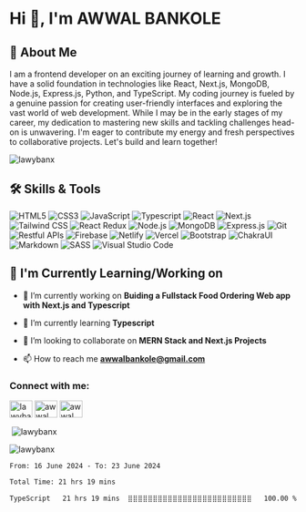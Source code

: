 # Hi 👋, I'm AWWAL BANKOLE

## 🚀 About Me
I am a frontend developer on an exciting journey of learning and growth. I have a solid foundation in technologies like React, Next.js, MongoDB, Node.js, Express.js, Python, and TypeScript. My coding journey is fueled by a genuine passion for creating user-friendly interfaces and exploring the vast world of web development. While I may be in the early stages of my career, my dedication to mastering new skills and tackling challenges head-on is unwavering. I'm eager to contribute my energy and fresh perspectives to collaborative projects. Let's build and learn together!

<p align="left"> <img src="https://komarev.com/ghpvc/?username=lawybanx&label=Profile%20views&color=0e75b6&style=flat" alt="lawybanx" /> </p>

## 🛠️ Skills & Tools
<!-- Add your skills and tools as badges/icons -->
![HTML5](https://img.shields.io/badge/-HTML5-E34F26?style=for-the-badge&logo=html5&logoColor=white)
![CSS3](https://img.shields.io/badge/-CSS3-1572B6?style=for-the-badge&logo=css3&logoColor=white)
![JavaScript](https://img.shields.io/badge/-JavaScript-F7DF1E?style=for-the-badge&logo=javascript&logoColor=black)
![Typescript](https://img.shields.io/badge/TypeScript-007ACC?style=for-the-badge&logo=typescript&logoColor=white)
![React](https://img.shields.io/badge/-React-61DAFB?style=for-the-badge&logo=react&logoColor=white)
![Next.js](https://img.shields.io/badge/-Next.js-000000?style=for-the-badge&logo=next.js&logoColor=white)
![Tailwind CSS](https://img.shields.io/badge/-Tailwind_CSS-38B2AC?style=for-the-badge&logo=tailwind-css&logoColor=white)
![React Redux](https://img.shields.io/badge/-React_Redux-764ABC?style=for-the-badge&logo=redux&logoColor=white)
![Node.js](https://img.shields.io/badge/-Node.js-339933?style=for-the-badge&logo=node.js&logoColor=white)
![MongoDB](https://img.shields.io/badge/-MongoDB-47A248?style=for-the-badge&logo=mongodb&logoColor=white)
![Express.js](https://img.shields.io/badge/-Express.js-000000?style=for-the-badge&logo=express&logoColor=white)
![Git](https://img.shields.io/badge/-Git-F05032?style=for-the-badge&logo=git&logoColor=white)
![Restful APIs](https://img.shields.io/badge/-Restful%20APIs-336791?style=for-the-badge&logo=api&logoColor=white)
![Firebase](https://img.shields.io/badge/-Firebase-FFCA28?style=for-the-badge&logo=firebase&logoColor=black)
![Netlify](https://img.shields.io/badge/Netlify-00C7B7?style=for-the-badge&logo=netlify&logoColor=white)
![Vercel](https://img.shields.io/badge/Vercel-000000?style=for-the-badge&logo=vercel&logoColor=white)
![Bootstrap](https://img.shields.io/badge/Bootstrap-563D7C?style=for-the-badge&logo=bootstrap&logoColor=white)
![ChakraUI](https://shields.io/badge/chakra--ui-black?logo=chakraui&style=for-the-badge)
![Markdown](https://img.shields.io/badge/Markdown-000000?style=for-the-badge&logo=markdown&logoColor=white)
![SASS](https://img.shields.io/badge/Sass-CC6699?style=for-the-badge&logo=sass&logoColor=white)
![Visual Studio Code](https://img.shields.io/badge/-Visual%20Studio%20Code-007ACC?style=for-the-badge&logo=visual-studio-code&logoColor=white)

## 🌱 I'm Currently Learning/Working on
- 🔭 I’m currently working on **Buiding a Fullstack Food Ordering Web app with Next.js and Typescript**

- 🌱 I’m currently learning **Typescript**

- 👯 I’m looking to collaborate on **MERN Stack and Next.js Projects**

- 📫 How to reach me **awwalbankole@gmail.com**

<h3 align="left">Connect with me:</h3>
<p align="left">
<a href="https://dev.to/lawybanx" target="blank"><img align="center" src="https://raw.githubusercontent.com/rahuldkjain/github-profile-readme-generator/master/src/images/icons/Social/devto.svg" alt="lawybanx" height="30" width="40" /></a>
<a href="https://twitter.com/awwal__" target="blank"><img align="center" src="https://raw.githubusercontent.com/rahuldkjain/github-profile-readme-generator/master/src/images/icons/Social/twitter.svg" alt="awwal__" height="30" width="40" /></a>
<a href="https://linkedin.com/in/awwal bankole" target="blank"><img align="center" src="https://raw.githubusercontent.com/rahuldkjain/github-profile-readme-generator/master/src/images/icons/Social/linked-in-alt.svg" alt="awwal bankole" height="30" width="40" /></a>
</p>

<p>&nbsp;<img align="center" src="https://github-readme-stats.vercel.app/api?username=lawybanx&show_icons=true&locale=en" alt="lawybanx" /></p>

<p><img align="center" src="https://github-readme-streak-stats.herokuapp.com/?user=lawybanx&" alt="lawybanx" /></p>

<!--START_SECTION:waka-->

```txt
From: 16 June 2024 - To: 23 June 2024

Total Time: 21 hrs 19 mins

TypeScript   21 hrs 19 mins  ⣿⣿⣿⣿⣿⣿⣿⣿⣿⣿⣿⣿⣿⣿⣿⣿⣿⣿⣿⣿⣿⣿⣿⣿⣿   100.00 %
```

<!--END_SECTION:waka-->
